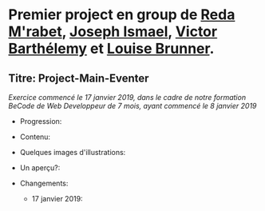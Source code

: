 

Premier project en group de [Reda M'rabet](https://github.com/redamrabet), [Joseph Ismael](https://github.com/Fesouille/), [Victor Barthélemy](https://github.com/VictorQuest) et [Louise Brunner](https://github.com/lougea).
=================================

Titre: Project-Main-Eventer
----------------------------------

*Exercice commencé le 17 janvier 2019, dans le cadre de notre formation BeCode de Web Developpeur de 7 mois, ayant commencé le 8 janvier 2019*

* Progression:




* Contenu:

	

* Quelques images d'illustrations:



* Un aperçu?: 



* Changements: 
	* 17 janvier 2019:

